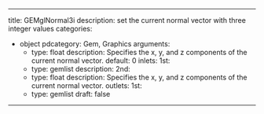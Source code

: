 
---
title: GEMglNormal3i
description: set the current normal vector with three integer values
categories:
  - object
pdcategory: Gem, Graphics
arguments:
    - type: float
      description: Specifies the x, y, and z components of the current normal vector.
      default: 0
inlets:
  1st:
    - type: gemlist
      description:
  2nd:
    - type: float
      description: Specifies the x, y, and z components of the current normal vector.
outlets:
  1st:
    - type: gemlist
draft: false
---

